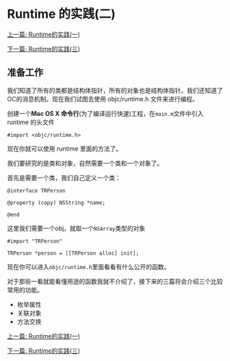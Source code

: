 # Runtime 的实践(二)

[上一篇: Runtime的实践(一)](https://github.com/Magic-Unique/Runtime/blob/master/E.1.Runtime的实践(一).md)

[下一篇: Runtime的实践(三)](https://github.com/Magic-Unique/Runtime/blob/master/E.3.Runtime的实践(三).md)

## 准备工作

我们知道了所有的类都是结构体指针，所有的对象也是结构体指针。我们还知道了OC的消息机制。现在我们试图去使用 objc/runtime.h 文件来进行编程。

创建一个**Mac OS X 命令行**(为了编译运行快速)工程，在`main.m`文件中引入 runtime 的头文件

```
#import <objc/runtime.h>
```

现在你就可以使用 runtime 里面的方法了。

我们要研究的是类和对象，自然需要一个类和一个对象了。

首先是需要一个类，我们自己定义一个类：

```
@interface TRPerson

@property (copy) NSString *name;

@end
```

这里我们需要一个obj，就取一个`NSArray`类型的对象

```
#import "TRPerson"

TRPerson *person = [[TRPerson alloc] init];
```

现在你可以进入`objc/runtime.h`里面看看有什么公开的函数。

对于那些一看就能看懂用途的函数我就不介绍了，接下来的三篇将会介绍三个比较常用的功能。

* 枚举属性
* 关联对象
* 方法交换


[上一篇: Runtime的实践(一)](https://github.com/Magic-Unique/Runtime/blob/master/E.1.Runtime的实践(一).md)

[下一篇: Runtime的实践(三)](https://github.com/Magic-Unique/Runtime/blob/master/E.3.Runtime的实践(三).md)
